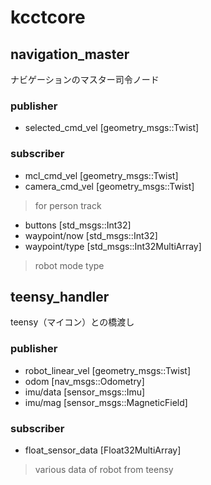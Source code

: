 # kcctcore
## navigation_master
ナビゲーションのマスター司令ノード
### publisher
* selected_cmd_vel [geometry_msgs::Twist]
### subscriber
* mcl_cmd_vel [geometry_msgs::Twist]
* camera_cmd_vel [geometry_msgs::Twist]
> for person track
* buttons [std_msgs::Int32]
* waypoint/now [std_msgs::Int32]
* waypoint/type [std_msgs::Int32MultiArray]
> robot mode type


## teensy_handler
teensy（マイコン）との橋渡し
### publisher
* robot_linear_vel [geometry_msgs::Twist]
* odom [nav_msgs::Odometry]
* imu/data [sensor_msgs::Imu]
* imu/mag [sensor_msgs::MagneticField]
### subscriber
* float_sensor_data [Float32MultiArray]
> various data of robot from teensy